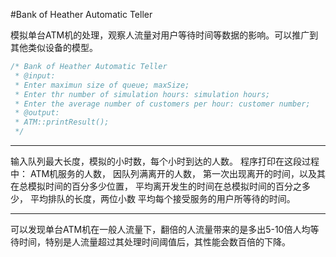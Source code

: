#Bank of Heather Automatic Teller

模拟单台ATM机的处理，观察人流量对用户等待时间等数据的影响。可以推广到其他类似设备的模型。

``` c++
/* Bank of Heather Automatic Teller
 * @input:
 * Enter maximun size of queue; maxSize;
 * Enter thr number of simulation hours: simulation hours;
 * Enter the average number of customers per hour: customer number;
 * @output:
 * ATM::printResult();
 */
```

------

输入队列最大长度，模拟的小时数，每个小时到达的人数。
程序打印在这段过程中：
ATM机服务的人数，
因队列满离开的人数，
第一次出现离开的时间，以及其在总模拟时间的百分多少位置，
平均离开发生的时间在总模拟时间的百分之多少，
平均排队的长度，两位小数
平均每个接受服务的用户所等待的时间。

------

可以发现单台ATM机在一般人流量下，翻倍的人流量带来的是多出5-10倍人均等待时间，特别是人流量超过其处理时间阈值后，其性能会数百倍的下降。